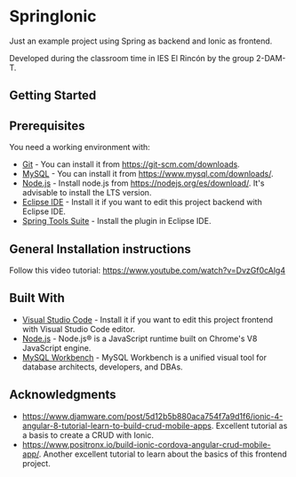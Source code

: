 # SpringIonic

Just an example project using Spring as backend and Ionic as frontend.

Developed during the classroom time in IES El Rincón by the group 2-DAM-T.

## Getting Started


## Prerequisites

You need a working environment with:
* [Git](https://git-scm.com) - You can install it from https://git-scm.com/downloads.
* [MySQL](https://www.mysql.com) - You can install it from https://www.mysql.com/downloads/.
* [Node.js](https://nodejs.org) - Install node.js from https://nodejs.org/es/download/. It's advisable to install the LTS version.
* [Eclipse IDE](https://www.eclipse.org/) - Install it if you want to edit this project backend with Eclipse IDE.
* [Spring Tools Suite](https://spring.io/tools) - Install the plugin in Eclipse IDE.


## General Installation instructions

Follow this video tutorial: https://www.youtube.com/watch?v=DvzGf0cAlg4

## Built With

* [Visual Studio Code](https://www.eclipse.org/) - Install it if you want to edit this project frontend with Visual Studio Code editor.
* [Node.js](https://nodejs.org/) - Node.js® is a JavaScript runtime built on Chrome's V8 JavaScript engine.
* [MySQL Workbench](https://www.mysql.com/products/workbench/) - MySQL Workbench is a unified visual tool for database architects, developers, and DBAs.


## Acknowledgments

* https://www.djamware.com/post/5d12b5b880aca754f7a9d1f6/ionic-4-angular-8-tutorial-learn-to-build-crud-mobile-apps. Excellent tutorial as a basis to create a CRUD with Ionic.
* https://www.positronx.io/build-ionic-cordova-angular-crud-mobile-app/. Another excellent tutorial to learn about the basics of this frontend project.

